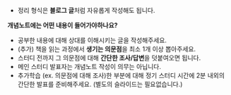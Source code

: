 - 정리 형식은 **블로그 글**처럼 자유롭게 작성해도 됩니다.

**개념노트에는 어떤 내용이 들어가야하나요?**

- 공부한 내용에 대해 상대를 이해시키는 글을 작성해주세요.
- (추가) 책을 읽는 과정에서 **생기는 의문점**을 최소 1개 이상 뽑아주세요.
- 스터디 전까지 그 의문점에 대해 **간단한 조사/답변**을 덧붙여오면 됩니다.
- 메인 스터디 발표자는 개념노트 작성이 의무는 아닙니다.
- 추가학습 (ex. 의문점에 대해 조사)한 부분에 대해 정기 스터디 시간에 2분 내외의 간단한 발표를 준비해주세요. (별도의 슬라이드는 필요없습니다.)
